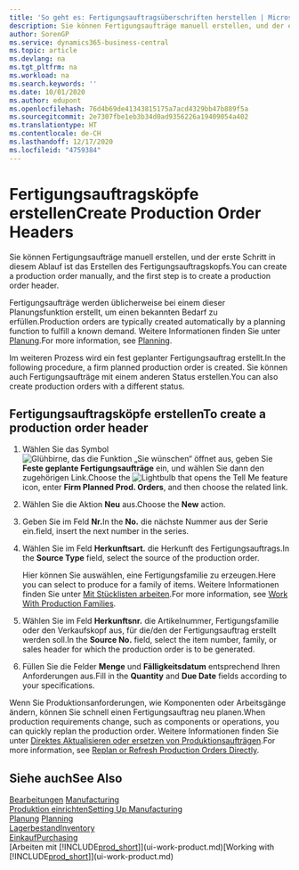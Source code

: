 ```yaml
---
title: 'So geht es: Fertigungsauftragsüberschriften herstellen | Microsoft Docs'
description: Sie können Fertigungsaufträge manuell erstellen, und der erste Schritt in diesem Ablauf ist das Erstellen des Fertigungsauftragskopfs.
author: SorenGP
ms.service: dynamics365-business-central
ms.topic: article
ms.devlang: na
ms.tgt_pltfrm: na
ms.workload: na
ms.search.keywords: ''
ms.date: 10/01/2020
ms.author: edupont
ms.openlocfilehash: 76d4b69de41343815175a7acd4329bb47b889f5a
ms.sourcegitcommit: 2e7307fbe1eb3b34d0ad9356226a19409054a402
ms.translationtype: HT
ms.contentlocale: de-CH
ms.lasthandoff: 12/17/2020
ms.locfileid: "4759384"
---
```

# <a name="create-production-order-headers"></a><span data-ttu-id="bf7b9-103">Fertigungsauftragsköpfe erstellen</span><span class="sxs-lookup"><span data-stu-id="bf7b9-103">Create Production Order Headers</span></span>
<span data-ttu-id="bf7b9-104">Sie können Fertigungsaufträge manuell erstellen, und der erste Schritt in diesem Ablauf ist das Erstellen des Fertigungsauftragskopfs.</span><span class="sxs-lookup"><span data-stu-id="bf7b9-104">You can create a production order manually, and the first step is to create a production order header.</span></span>

<span data-ttu-id="bf7b9-105">Fertigungsaufträge werden üblicherweise bei einem dieser Planungsfunktion erstellt, um einen bekannten Bedarf zu erfüllen.</span><span class="sxs-lookup"><span data-stu-id="bf7b9-105">Production orders are typically created automatically by a planning function to fulfill a known demand.</span></span> <span data-ttu-id="bf7b9-106">Weitere Informationen finden Sie unter [Planung](production-planning.md).</span><span class="sxs-lookup"><span data-stu-id="bf7b9-106">For more information, see [Planning](production-planning.md).</span></span>   

<span data-ttu-id="bf7b9-107">Im weiteren Prozess wird ein fest geplanter Fertigungsauftrag erstellt.</span><span class="sxs-lookup"><span data-stu-id="bf7b9-107">In the following procedure, a firm planned production order is created.</span></span> <span data-ttu-id="bf7b9-108">Sie können auch Fertigungsaufträge mit einem anderen Status erstellen.</span><span class="sxs-lookup"><span data-stu-id="bf7b9-108">You can also create production orders with a different status.</span></span>  

## <a name="to-create-a-production-order-header"></a><span data-ttu-id="bf7b9-109">Fertigungsauftragsköpfe erstellen</span><span class="sxs-lookup"><span data-stu-id="bf7b9-109">To create a production order header</span></span>  
1.  <span data-ttu-id="bf7b9-110">Wählen Sie das Symbol ![Glühbirne, das die Funktion „Sie wünschen“ öffnet](media/ui-search/search_small.png "Tell Me-Funktion") aus, geben Sie **Feste geplante Fertigungsaufträge** ein, und wählen Sie dann den zugehörigen Link.</span><span class="sxs-lookup"><span data-stu-id="bf7b9-110">Choose the ![Lightbulb that opens the Tell Me feature](media/ui-search/search_small.png "Tell me what you want to do") icon, enter **Firm Planned Prod. Orders**, and then choose the related link.</span></span>  
2.  <span data-ttu-id="bf7b9-111">Wählen Sie die Aktion **Neu** aus.</span><span class="sxs-lookup"><span data-stu-id="bf7b9-111">Choose the **New** action.</span></span>  
3.  <span data-ttu-id="bf7b9-112">Geben Sie im Feld **Nr.**</span><span class="sxs-lookup"><span data-stu-id="bf7b9-112">In the **No.**</span></span> <span data-ttu-id="bf7b9-113">die nächste Nummer aus der Serie ein.</span><span class="sxs-lookup"><span data-stu-id="bf7b9-113">field, insert the next number in the series.</span></span>  
4.  <span data-ttu-id="bf7b9-114">Wählen Sie im Feld **Herkunftsart.** die Herkunft des Fertigungsauftrags.</span><span class="sxs-lookup"><span data-stu-id="bf7b9-114">In the **Source Type** field, select the source of the production order.</span></span>

    <span data-ttu-id="bf7b9-115">Hier können Sie auswählen, eine Fertigungsfamilie zu erzeugen.</span><span class="sxs-lookup"><span data-stu-id="bf7b9-115">Here you can select to produce for a family of items.</span></span> <span data-ttu-id="bf7b9-116">Weitere Informationen finden Sie unter [Mit Stücklisten arbeiten](production-how-work-family.md).</span><span class="sxs-lookup"><span data-stu-id="bf7b9-116">For more information, see [Work With Production Families](production-how-work-family.md).</span></span>
5.  <span data-ttu-id="bf7b9-117">Wählen Sie im Feld **Herkunftsnr.** die Artikelnummer, Fertigungsfamilie oder den Verkaufskopf aus, für die/den der Fertigungsauftrag erstellt werden soll.</span><span class="sxs-lookup"><span data-stu-id="bf7b9-117">In the **Source No.** field, select the item number, family, or sales header for which the production order is to be generated.</span></span>  
6.  <span data-ttu-id="bf7b9-118">Füllen Sie die Felder **Menge** und **Fälligkeitsdatum** entsprechend Ihren Anforderungen aus.</span><span class="sxs-lookup"><span data-stu-id="bf7b9-118">Fill in the **Quantity** and **Due Date** fields according to your specifications.</span></span>  

<span data-ttu-id="bf7b9-119">Wenn Sie Produktionsanforderungen, wie Komponenten oder Arbeitsgänge ändern, können Sie schnell  einen Fertigungsauftrag neu planen.</span><span class="sxs-lookup"><span data-stu-id="bf7b9-119">When production requirements change, such as components or operations, you can quickly replan the production order.</span></span> <span data-ttu-id="bf7b9-120">Weitere Informationen finden Sie unter [Direktes Aktualisieren oder ersetzen von Produktionsaufträgen](production-how-to-replan-refresh-production-orders.md).</span><span class="sxs-lookup"><span data-stu-id="bf7b9-120">For more information, see [Replan or Refresh Production Orders Directly](production-how-to-replan-refresh-production-orders.md).</span></span> 

## <a name="see-also"></a><span data-ttu-id="bf7b9-121">Siehe auch</span><span class="sxs-lookup"><span data-stu-id="bf7b9-121">See Also</span></span>  
<span data-ttu-id="bf7b9-122">[Bearbeitungen](production-manage-manufacturing.md)  </span><span class="sxs-lookup"><span data-stu-id="bf7b9-122">[Manufacturing](production-manage-manufacturing.md)  </span></span>  
[<span data-ttu-id="bf7b9-123">Produktion einrichten</span><span class="sxs-lookup"><span data-stu-id="bf7b9-123">Setting Up Manufacturing</span></span>](production-configure-production-processes.md)  
<span data-ttu-id="bf7b9-124">[Planung](production-planning.md)    </span><span class="sxs-lookup"><span data-stu-id="bf7b9-124">[Planning](production-planning.md)    </span></span>  
[<span data-ttu-id="bf7b9-125">Lagerbestand</span><span class="sxs-lookup"><span data-stu-id="bf7b9-125">Inventory</span></span>](inventory-manage-inventory.md)  
[<span data-ttu-id="bf7b9-126">Einkauf</span><span class="sxs-lookup"><span data-stu-id="bf7b9-126">Purchasing</span></span>](purchasing-manage-purchasing.md)  
<span data-ttu-id="bf7b9-127">[Arbeiten mit [!INCLUDE[prod_short](includes/prod_short.md)]](ui-work-product.md)</span><span class="sxs-lookup"><span data-stu-id="bf7b9-127">[Working with [!INCLUDE[prod_short](includes/prod_short.md)]](ui-work-product.md)</span></span>
